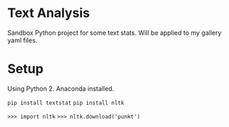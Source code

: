 # Text Analysis

Sandbox Python project for some text stats. Will be applied to my gallery yaml
files.

# Setup

Using Python 2. Anaconda installed.

`pip install textstat`
`pip install nltk`

`>>> import nltk`
`>>> nltk.download('punkt')`
